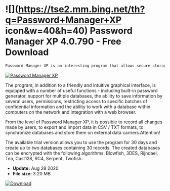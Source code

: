 # ![](https://tse2.mm.bing.net/th?q=Password+Manager+XP icon&w=40&h=40) Password Manager XP 4.0.790 - Free Download

```sh
Password Manager XP is an interesting program that allows secure storage of passwords and confidential information in the form of encrypted databases.
```
[![Password Manager XP](https://gallery.dpcdn.pl/imgc/Tools/2751/g_-_420x350_1.5_-_x20110426160444_00.jpg)](https://softexe.net/win/system/other/password-manager-xp:hdhf.html)

The program, in addition to a friendly and intuitive graphical interface, is equipped with a number of useful functions - including built-in password generator, support for multiple databases, the ability to save information by several users, permissions, restricting access to specific batches of confidential information and the ability to work with a database within computers on the network and integration with a web browser.
 
 From the level of Password Manager XP, it is possible to record all changes made by users, to export and import data in CSV / TXT formats, to synchronize databases and store them on external data carriers.Attention!
 
 The available trial version allows you to use the program for 30 days and create up to two databases containing 30 records.
 The created databases can be encrypted with the following algorithms: Blowfish, 3DES, Rijndael, Tea, Cast128, RC4, Serpent, Twofish.


- **Update:** Aug 28 2020
- **File size:** 3.20 MB

[![Download](https://cdn.softexe.net/static/img/download.png)](https://softexe.net/win/system/other/password-manager-xp:hdhf.html)

